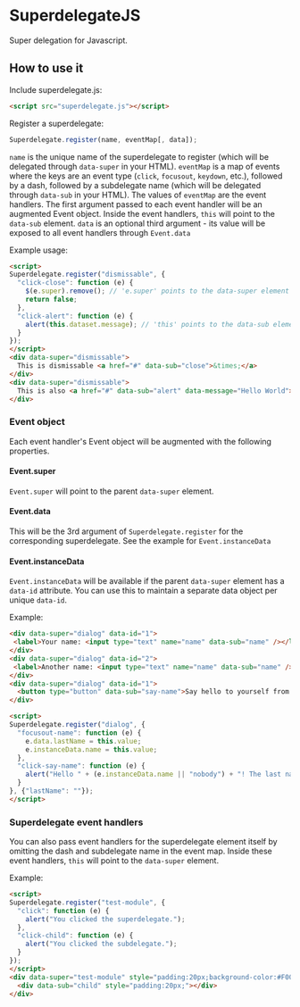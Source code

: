# SuperdelegateJS
Super delegation for Javascript.

## How to use it
Include superdelegate.js:
```html
<script src="superdelegate.js"></script>
```
Register a superdelegate:
```javascript
Superdelegate.register(name, eventMap[, data]);
```
`name` is the unique name of the superdelegate to register (which will be delegated through `data-super` in your HTML). `eventMap` is a map of events where the keys are an event type (`click`, `focusout`, `keydown`, etc.), followed by a dash, followed by a subdelegate name (which will be delegated through `data-sub` in your HTML). The values of `eventMap` are the event handlers. The first argument passed to each event handler will be an augmented Event object. Inside the event handlers, `this` will point to the `data-sub` element. `data` is an optional third argument - its value will be exposed to all event handlers through `Event.data`

Example usage:
```html
<script>
Superdelegate.register("dismissable", {
  "click-close": function (e) {
    $(e.super).remove(); // 'e.super' points to the data-super element
    return false;
  },
  "click-alert": function (e) {
    alert(this.dataset.message); // 'this' points to the data-sub element
  }
});
</script>
<div data-super="dismissable">
  This is dismissable <a href="#" data-sub="close">&times;</a>
</div>
<div data-super="dismissable">
  This is also <a href="#" data-sub="alert" data-message="Hello World"><strong>dismissable</strong></a>. <a href="#" data-sub="close">Close</a>
</div>
```

### Event object
Each event handler's Event object will be augmented with the following properties.

#### Event.super

`Event.super` will point to the parent `data-super` element.

#### Event.data
This will be the 3rd argument of `Superdelegate.register` for the corresponding superdelegate. See the example for `Event.instanceData`

#### Event.instanceData
`Event.instanceData` will be available if the parent `data-super` element has a `data-id` attribute. You can use this to maintain a separate data object per unique `data-id`.

Example:
```html
<div data-super="dialog" data-id="1">
 <label>Your name: <input type="text" name="name" data-sub="name" /></label> <button type="button" data-sub="say-name">Say hello</button>
</div>
<div data-super="dialog" data-id="2">
 <label>Another name: <input type="text" name="name" data-sub="name" /></label> <button type="button" data-sub="say-name">Say hello</button>
</div>
<div data-super="dialog" data-id="1">
  <button type="button" data-sub="say-name">Say hello to yourself from somewhere else</button>
</div>

<script>
Superdelegate.register("dialog", {
  "focusout-name": function (e) {
    e.data.lastName = this.value;
    e.instanceData.name = this.value; 
  },
  "click-say-name": function (e) {
    alert("Hello " + (e.instanceData.name || "nobody") + "! The last name entered was: " + e.data.lastName);
  }
}, {"lastName": ""});
</script>
```

### Superdelegate event handlers

You can also pass event handlers for the superdelegate element itself by omitting the dash and subdelegate name in the event map. Inside these event handlers, `this` will point to the `data-super` element.

Example:
```html
<script>
Superdelegate.register("test-module", {
  "click": function (e) {
    alert("You clicked the superdelegate.");
  },
  "click-child": function (e) {
    alert("You clicked the subdelegate.");
  }
});
</script>
<div data-super="test-module" style="padding:20px;background-color:#F00;">
  <div data-sub="child" style="padding:20px;"></div>
</div>
```
